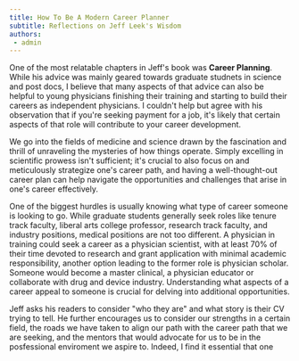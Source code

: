 ```yaml
---
title: How To Be A Modern Career Planner 
subtitle: Reflections on Jeff Leek's Wisdom 
authors:
 - admin 
---
```

One of the most relatable chapters in Jeff's book was **Career Planning**. While his advice was mainly geared towards graduate studnets in science and post docs, I believe that many aspects of that advice can also be helpful to young physicians finishing their training and starting to build their careers as independent physicians. I couldn't help but agree with his observation that if you're seeking payment for a job, it's likely that certain aspects of that role will contribute to your career development.

We go into the fields of medicine and science drawn by the fascination and thrill of unraveling the mysteries of how things operate. Simply excelling in scientific prowess isn't sufficient; it's crucial to also focus on and meticulously strategize one's career path, and having a well-thought-out career plan can help navigate the opportunities and challenges that arise in one's career effectively.

One of the biggest hurdles is usually knowing what type of career someone is looking to go. While graduate students generally seek roles like tenure track faculty, liberal arts college professor, research track faculty, and industry positions, medical positions are not too different. A physician in training could seek a career as a physician scientist, with at least 70% of their time devoted to research and grant application with minimal academic responsibility, another option leading to the former role is physician scholar. Someone would become a master clinical, a physician educator or collaborate with drug and device industry. 
Understanding what aspects of a career appeal to someone is crucial for delving into additional opportunities.

Jeff asks his readers to consider "who they are" and what story is their CV trying to tell. He further encourages us to consider our strengths in a certain field, the roads we have taken to align our path with the career path that we are seeking, and the mentors that would advocate for us to be in the posfessional enviroment we aspire to. Indeed, I find it essential that one 

